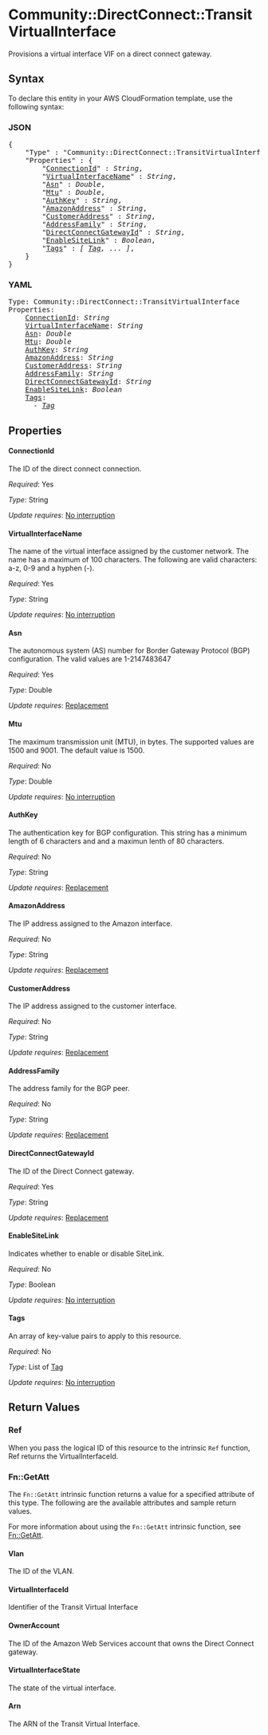 # Community::DirectConnect::TransitVirtualInterface

Provisions a virtual interface VIF on a direct connect gateway.

## Syntax

To declare this entity in your AWS CloudFormation template, use the following syntax:

### JSON

<pre>
{
    "Type" : "Community::DirectConnect::TransitVirtualInterface",
    "Properties" : {
        "<a href="#connectionid" title="ConnectionId">ConnectionId</a>" : <i>String</i>,
        "<a href="#virtualinterfacename" title="VirtualInterfaceName">VirtualInterfaceName</a>" : <i>String</i>,
        "<a href="#asn" title="Asn">Asn</a>" : <i>Double</i>,
        "<a href="#mtu" title="Mtu">Mtu</a>" : <i>Double</i>,
        "<a href="#authkey" title="AuthKey">AuthKey</a>" : <i>String</i>,
        "<a href="#amazonaddress" title="AmazonAddress">AmazonAddress</a>" : <i>String</i>,
        "<a href="#customeraddress" title="CustomerAddress">CustomerAddress</a>" : <i>String</i>,
        "<a href="#addressfamily" title="AddressFamily">AddressFamily</a>" : <i>String</i>,
        "<a href="#directconnectgatewayid" title="DirectConnectGatewayId">DirectConnectGatewayId</a>" : <i>String</i>,
        "<a href="#enablesitelink" title="EnableSiteLink">EnableSiteLink</a>" : <i>Boolean</i>,
        "<a href="#tags" title="Tags">Tags</a>" : <i>[ <a href="tag.md">Tag</a>, ... ]</i>,
    }
}
</pre>

### YAML

<pre>
Type: Community::DirectConnect::TransitVirtualInterface
Properties:
    <a href="#connectionid" title="ConnectionId">ConnectionId</a>: <i>String</i>
    <a href="#virtualinterfacename" title="VirtualInterfaceName">VirtualInterfaceName</a>: <i>String</i>
    <a href="#asn" title="Asn">Asn</a>: <i>Double</i>
    <a href="#mtu" title="Mtu">Mtu</a>: <i>Double</i>
    <a href="#authkey" title="AuthKey">AuthKey</a>: <i>String</i>
    <a href="#amazonaddress" title="AmazonAddress">AmazonAddress</a>: <i>String</i>
    <a href="#customeraddress" title="CustomerAddress">CustomerAddress</a>: <i>String</i>
    <a href="#addressfamily" title="AddressFamily">AddressFamily</a>: <i>String</i>
    <a href="#directconnectgatewayid" title="DirectConnectGatewayId">DirectConnectGatewayId</a>: <i>String</i>
    <a href="#enablesitelink" title="EnableSiteLink">EnableSiteLink</a>: <i>Boolean</i>
    <a href="#tags" title="Tags">Tags</a>: <i>
      - <a href="tag.md">Tag</a></i>
</pre>

## Properties

#### ConnectionId

The ID of the direct connect connection.

_Required_: Yes

_Type_: String

_Update requires_: [No interruption](https://docs.aws.amazon.com/AWSCloudFormation/latest/UserGuide/using-cfn-updating-stacks-update-behaviors.html#update-no-interrupt)

#### VirtualInterfaceName

The name of the virtual interface assigned by the customer network. The name has a maximum of 100 characters. The following are valid characters: a-z, 0-9 and a hyphen (-).

_Required_: Yes

_Type_: String

_Update requires_: [No interruption](https://docs.aws.amazon.com/AWSCloudFormation/latest/UserGuide/using-cfn-updating-stacks-update-behaviors.html#update-no-interrupt)

#### Asn

The autonomous system (AS) number for Border Gateway Protocol (BGP) configuration. The valid values are 1-2147483647

_Required_: Yes

_Type_: Double

_Update requires_: [Replacement](https://docs.aws.amazon.com/AWSCloudFormation/latest/UserGuide/using-cfn-updating-stacks-update-behaviors.html#update-replacement)

#### Mtu

The maximum transmission unit (MTU), in bytes. The supported values are 1500 and 9001. The default value is 1500.

_Required_: No

_Type_: Double

_Update requires_: [No interruption](https://docs.aws.amazon.com/AWSCloudFormation/latest/UserGuide/using-cfn-updating-stacks-update-behaviors.html#update-no-interrupt)

#### AuthKey

The authentication key for BGP configuration. This string has a minimum length of 6 characters and and a maximun lenth of 80 characters.

_Required_: No

_Type_: String

_Update requires_: [Replacement](https://docs.aws.amazon.com/AWSCloudFormation/latest/UserGuide/using-cfn-updating-stacks-update-behaviors.html#update-replacement)

#### AmazonAddress

The IP address assigned to the Amazon interface.

_Required_: No

_Type_: String

_Update requires_: [Replacement](https://docs.aws.amazon.com/AWSCloudFormation/latest/UserGuide/using-cfn-updating-stacks-update-behaviors.html#update-replacement)

#### CustomerAddress

The IP address assigned to the customer interface.

_Required_: No

_Type_: String

_Update requires_: [Replacement](https://docs.aws.amazon.com/AWSCloudFormation/latest/UserGuide/using-cfn-updating-stacks-update-behaviors.html#update-replacement)

#### AddressFamily

The address family for the BGP peer.

_Required_: No

_Type_: String

_Update requires_: [Replacement](https://docs.aws.amazon.com/AWSCloudFormation/latest/UserGuide/using-cfn-updating-stacks-update-behaviors.html#update-replacement)

#### DirectConnectGatewayId

The ID of the Direct Connect gateway.

_Required_: Yes

_Type_: String

_Update requires_: [Replacement](https://docs.aws.amazon.com/AWSCloudFormation/latest/UserGuide/using-cfn-updating-stacks-update-behaviors.html#update-replacement)

#### EnableSiteLink

Indicates whether to enable or disable SiteLink.

_Required_: No

_Type_: Boolean

_Update requires_: [No interruption](https://docs.aws.amazon.com/AWSCloudFormation/latest/UserGuide/using-cfn-updating-stacks-update-behaviors.html#update-no-interrupt)

#### Tags

An array of key-value pairs to apply to this resource.

_Required_: No

_Type_: List of <a href="tag.md">Tag</a>

_Update requires_: [No interruption](https://docs.aws.amazon.com/AWSCloudFormation/latest/UserGuide/using-cfn-updating-stacks-update-behaviors.html#update-no-interrupt)

## Return Values

### Ref

When you pass the logical ID of this resource to the intrinsic `Ref` function, Ref returns the VirtualInterfaceId.

### Fn::GetAtt

The `Fn::GetAtt` intrinsic function returns a value for a specified attribute of this type. The following are the available attributes and sample return values.

For more information about using the `Fn::GetAtt` intrinsic function, see [Fn::GetAtt](https://docs.aws.amazon.com/AWSCloudFormation/latest/UserGuide/intrinsic-function-reference-getatt.html).

#### Vlan

The ID of the VLAN.

#### VirtualInterfaceId

Identifier of the Transit Virtual Interface

#### OwnerAccount

The ID of the Amazon Web Services account that owns the Direct Connect gateway.

#### VirtualInterfaceState

The state of the virtual interface.

#### Arn

The ARN of the Transit Virtual Interface.

